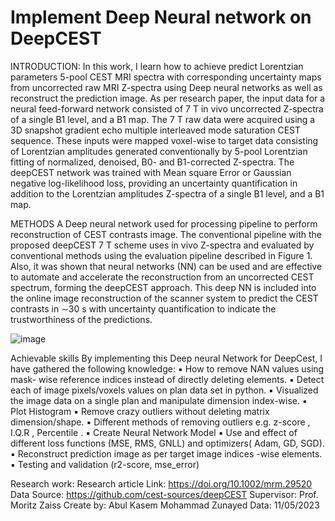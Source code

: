 # Implement Deep Neural network on DeepCEST
INTRODUCTION:
In this work, I learn how to achieve predict Lorentzian parameters 5-pool CEST MRI spectra with
corresponding uncertainty maps from uncorrected raw MRI Z-spectra using Deep neural networks as well
as reconstruct the prediction image.
As per research paper, the input data for a neural feed-forward network consisted of 7 T in vivo uncorrected
Z-spectra of a single B1 level, and a B1 map. The 7 T raw data were acquired using a 3D snapshot gradient
echo multiple interleaved mode saturation CEST sequence. These inputs were mapped voxel-wise to target
data consisting of Lorentzian amplitudes generated conventionally by 5-pool Lorentzian fitting of
normalized, denoised, B0- and B1-corrected Z-spectra. The deepCEST network was trained with Mean
square Error or Gaussian negative log-likelihood loss, providing an uncertainty quantification in addition
to the Lorentzian amplitudes Z-spectra of a single B1 level, and a B1 map.

METHODS
A Deep neural network used for processing pipeline to perform reconstruction of CEST contrasts image.
The conventional pipeline with the proposed deepCEST 7 T scheme uses in vivo Z-spectra and evaluated by
conventional methods using the evaluation pipeline described in Figure 1. Also, it was shown that neural
networks (NN) can be used and are effective to automate and accelerate the reconstruction from an
uncorrected CEST spectrum, forming the deepCEST approach. This deep NN is included into
the online image reconstruction of the scanner system to predict the CEST contrasts in ∼30 s with
uncertainty quantification to indicate the trustworthiness of the predictions.

![image](https://github.com/abulzunayed/Model_DeepCEST/assets/122612945/46539848-4109-4dd0-aa92-95e72ae75005)

Achievable skills
By implementing this Deep neural Network for DeepCest, I have gathered the following knowledge:
▪ How to remove NAN values using mask- wise reference indices instead of directly deleting
elements.
▪ Detect each of image pixels/voxels values on plan data set in python.
▪ Visualized the image data on a single plan and manipulate dimension index-wise.
▪ Plot Histogram
▪ Remove crazy outliers without deleting matrix dimension/shape.
▪ Different methods of removing outliers e.g. z-score , I.Q.R , Percentile .
▪ Create Neural Network Model
▪ Use and effect of different loss functions (MSE, RMS, GNLL) and optimizers( Adam, GD, SGD).
▪ Reconstruct prediction image as per target image indices -wise elements.
▪ Testing and validation (r2-score, mse_error)

Research work:
Research article Link: https://doi.org/10.1002/mrm.29520
Data Source: https://github.com/cest-sources/deepCEST
Supervisor: Prof. Moritz Zaiss
Create by: Abul Kasem Mohammad Zunayed
Data: 11/05/2023
